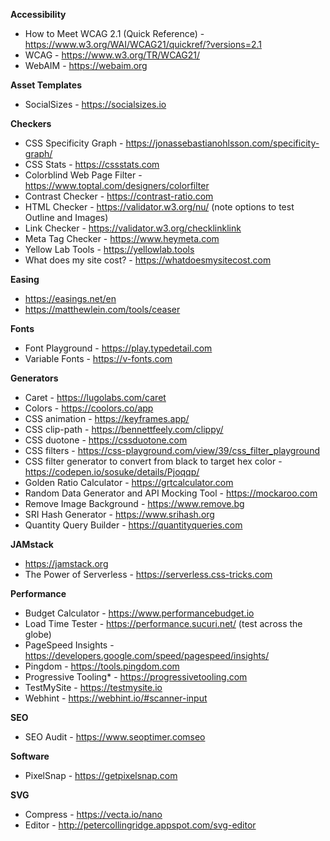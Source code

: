 **Accessibility**
- How to Meet WCAG 2.1 (Quick Reference) - https://www.w3.org/WAI/WCAG21/quickref/?versions=2.1
- WCAG - https://www.w3.org/TR/WCAG21/
- WebAIM - https://webaim.org

**Asset Templates**
- SocialSizes - https://socialsizes.io

**Checkers**
- CSS Specificity Graph - https://jonassebastianohlsson.com/specificity-graph/
- CSS Stats - https://cssstats.com
- Colorblind Web Page Filter - https://www.toptal.com/designers/colorfilter
- Contrast Checker - https://contrast-ratio.com
- HTML Checker - https://validator.w3.org/nu/ (note options to test Outline and Images)
- Link Checker - https://validator.w3.org/checklinklink
- Meta Tag Checker - https://www.heymeta.com
- Yellow Lab Tools - https://yellowlab.tools
- What does my site cost? - https://whatdoesmysitecost.com

**Easing**
- https://easings.net/en
- https://matthewlein.com/tools/ceaser

**Fonts**
- Font Playground - https://play.typedetail.com
- Variable Fonts - https://v-fonts.com

**Generators**
- Caret - https://lugolabs.com/caret
- Colors - https://coolors.co/app
- CSS animation - https://keyframes.app/
- CSS clip-path - https://bennettfeely.com/clippy/
- CSS duotone - https://cssduotone.com
- CSS filters - https://css-playground.com/view/39/css_filter_playground
- CSS filter generator to convert from black to target hex color - https://codepen.io/sosuke/details/Pjoqqp/
- Golden Ratio Calculator - https://grtcalculator.com
- Random Data Generator and API Mocking Tool - https://mockaroo.com
- Remove Image Background - https://www.remove.bg
- SRI Hash Generator - https://www.srihash.org
- Quantity Query Builder - https://quantityqueries.com

**JAMstack**
- https://jamstack.org
- The Power of Serverless - https://serverless.css-tricks.com

**Performance**
- Budget Calculator - https://www.performancebudget.io
- Load Time Tester - https://performance.sucuri.net/ (test across the globe)
- PageSpeed Insights - https://developers.google.com/speed/pagespeed/insights/
- Pingdom - https://tools.pingdom.com
- Progressive Tooling* - https://progressivetooling.com
- TestMySite - https://testmysite.io
- Webhint - https://webhint.io/#scanner-input

**SEO**
- SEO Audit - https://www.seoptimer.comseo

**Software**
- PixelSnap - https://getpixelsnap.com

**SVG**
- Compress - https://vecta.io/nano
- Editor - http://petercollingridge.appspot.com/svg-editor
